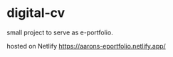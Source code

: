 # digital-cv

small project to serve as e-portfolio.

hosted on Netlify https://aarons-eportfolio.netlify.app/
